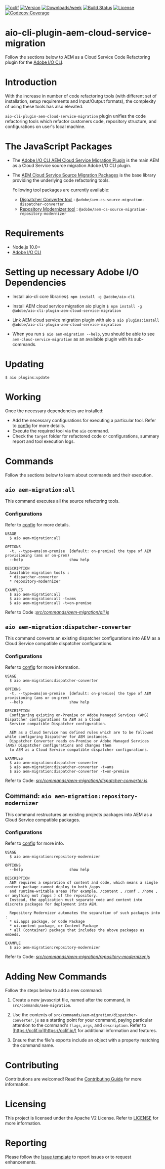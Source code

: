 <!--
Copyright 2020 Adobe. All rights reserved.
This file is licensed to you under the Apache License, Version 2.0 (the "License");
you may not use this file except in compliance with the License. You may obtain a copy
of the License at http://www.apache.org/licenses/LICENSE-2.0

Unless required by applicable law or agreed to in writing, software distributed under
the License is distributed on an "AS IS" BASIS, WITHOUT WARRANTIES OR REPRESENTATIONS
OF ANY KIND, either express or implied. See the License for the specific language
governing permissions and limitations under the License.
-->

[![oclif](https://img.shields.io/badge/cli-oclif-brightgreen.svg)](https://oclif.io)
[![Version](https://img.shields.io/npm/v/@adobe/aio-cli-plugin-aem-cloud-service-migration.svg)](https://npmjs.org/package/@adobe/aio-cli-plugin-aem-cloud-service-migration)
[![Downloads/week](https://img.shields.io/npm/dw/@adobe/aio-cli-plugin-aem-cloud-service-migration.svg)](https://npmjs.org/package/@adobe/aio-cli-plugin-aem-cloud-service-migration)
[![Build Status](https://travis-ci.org/adobe/aio-cli-plugin-aem-cloud-service-migration.svg?branch=master)](https://travis-ci.org/adobe/aio-cli-plugin-aem-cloud-service-migration)
[![License](https://img.shields.io/badge/License-Apache%202.0-blue.svg)](https://opensource.org/licenses/Apache-2.0)
[![Codecov Coverage](https://img.shields.io/codecov/c/github/adobe/aio-cli-plugin-aem-cloud-service-migration/master.svg?style=flat-square)](https://codecov.io/gh/adobe/aio-cli-plugin-aem-cloud-service-migration/)

# aio-cli-plugin-aem-cloud-service-migration

Follow the sections below to AEM as a Cloud Service Code Refactoring plugin for the [Adobe I/O CLI](https://github.com/adobe/aio-cli).

# Introduction

With the increase in number of code refactoring tools (with different set of installation, setup requirements and
Input/Output formats), the complexity of using these tools has also elevated.

`aio-cli-plugin-aem-cloud-service-migration` plugin unifies the code refactoring tools which refactor
customers code, repository structure, and configurations on user's local machine.

# The JavaScript Packages

* The [Adobe I/O CLI AEM Cloud Service Migration Plugin](https://github.com/adobe/aio-cli-plugin-aem-cloud-service-migration)
 is the main AEM as a Cloud Service source migration Adobe I/O CLI plugin.

* The [AEM Cloud Service Source Migration Packages](https://github.com/adobe/aem-cloud-service-source-migration)
 is the base library providing the underlying code refactoring tools.

   Following tool packages are  currently available:
   * [Dispatcher Converter tool](#https://github.com/adobe/aem-cloud-service-source-migration/packages/dispatcher-converter) : `@adobe/aem-cs-source-migration-dispatcher-converter`
   * [Repository Modernizer tool](#https://github.com/adobe/aem-cloud-service-source-migration/packages/repository-modernizer) : `@adobe/aem-cs-source-migration-repository-modernizer`

# Requirements

* Node.js 10.0+
* [Adobe I/O CLI](https://github.com/adobe/aio-cli)
   
# Setting up necessary Adobe I/O Dependencies

* Install aio-cli core libraries`$ npm install -g @adobe/aio-cli`

* Install AEM cloud service migration aio plugin `$ npm install -g @adobe/aio-cli-plugin-aem-cloud-service-migration`

* Link AEM cloud service migration plugin with aio `$ aio plugins:install @adobe/aio-cli-plugin-aem-cloud-service-migration`

* When you run `$ aio aem-migration --help`, you should be able to see `aem-cloud-service-migration` as an available
 plugin with its sub-commands.

# Updating

```sh-session
$ aio plugins:update
```

# Working

Once the necessary dependencies are installed:

* Add the necessary configurations for executing a particular tool. Refer to [config](./config/README.md) for more details.
* Execute the required tool via the `aio` command.
* Check the `target` folder for refactored code or configurations, summary report and tool execution logs.

# Commands

Follow the sections below to learn about commands and their execution.

## `aio aem-migration:all`

This command executes all the source refactoring tools.

### Configurations

Refer to [config](./config/README.md) for more details.

```
USAGE
  $ aio aem-migration:all

OPTIONS
  -t, --type=ams|on-premise  [default: on-premise] the type of AEM provisioning (ams or on-prem)
  --help                     show help

DESCRIPTION
  Available migration tools :
  * dispatcher-converter
  * repository-modernizer

EXAMPLES
  $ aio aem-migration:all
  $ aio aem-migration:all -t=ams
  $ aio aem-migration:all -t=on-premise

```

Refer to Code :*[src/commands/aem-migration/all.js](./src/commands/aem-migration/all.js)*

## `aio aem-migration:dispatcher-converter` 

This command converts an existing dispatcher configurations into AEM as a Cloud Service compatible dispatcher configurations.

### Configurations

Refer to [config](./config/README.md) for more information.

```
USAGE
  $ aio aem-migration:dispatcher-converter

OPTIONS
  -t, --type=ams|on-premise  [default: on-premise] the type of AEM provisioning (ams or on-prem)
  --help                     show help

DESCRIPTION
  Configuring existing on-Premise or Adobe Managed Services (AMS) Dispatcher configurations to AEM as a Cloud
  Service compatible Dispatcher configuration.

  AEM as a Cloud Service has defined rules which are to be followed while configuring Dispatcher for AEM instances.
  Dispatcher Converter reads on-Premise or Adobe Managed Services (AMS) Dispatcher configurations and changes them
  to AEM as a Cloud Service compatible dispatcher configurations.

EXAMPLES
  $ aio aem-migration:dispatcher-converter
  $ aio aem-migration:dispatcher-converter -t=ams
  $ aio aem-migration:dispatcher-converter -t=on-premise
```

Refer to Code: *[src/commands/aem-migration/dispatcher-converter.js](./src/commands/aem-migration/dispatcher-converter.js)*.

## Command: `aio aem-migration:repository-modernizer`

This command restructures an existing projects packages into AEM as a Cloud Service compatible packages.

### Configurations

Refer to [config](./config/README.md)
for more info.

```
USAGE
  $ aio aem-migration:repository-modernizer

OPTIONS
  --help                     show help

DESCRIPTION
  AEM requires a separation of content and code, which means a single content package cannot deploy to both /apps
  and runtime-writable areas (for example, /content , /conf , /home , or anything not /apps ) of the repository.
  Instead, the application must separate code and content into discrete packages for deployment into AEM.

  Repository Modernizer automates the separation of such packages into :
  * ui.apps package, or Code Package
  * ui.content package, or Content Package
  * all (container) package that includes the above packages as embeds.

EXAMPLE
  $ aio aem-migration:repository-modernizer

```

Refer to Code: *[src/commands/aem-migration/repository-modernizer.js](./src/commands/aem-migration/repository-modernizer.js)*


# Adding New Commands

Follow the steps below to add a new command:

1. Create a new javascript file, named after the command, in `src/commands/aem-migration`.

1. Use the contents of `src/commands/aem-migration/dispatcher-converter.js` as a starting point for your command,
 paying particular attention to the command's `flags`, `args`, and `description`. Refer to [https://oclif.io](https://oclif.io/) for additional information and features.

1. Ensure that the file's exports include an object with a property matching the command name.

# Contributing

Contributions are welcomed! Read the [Contributing Guide](CONTRIBUTING.md) for more information.

# Licensing

This project is licensed under the Apache V2 License. Refer to [LICENSE](LICENSE) for more information.

# Reporting

Please follow the [Issue template](ISSUE_TEMPLATE.md) to report issues or to request enhancements.

